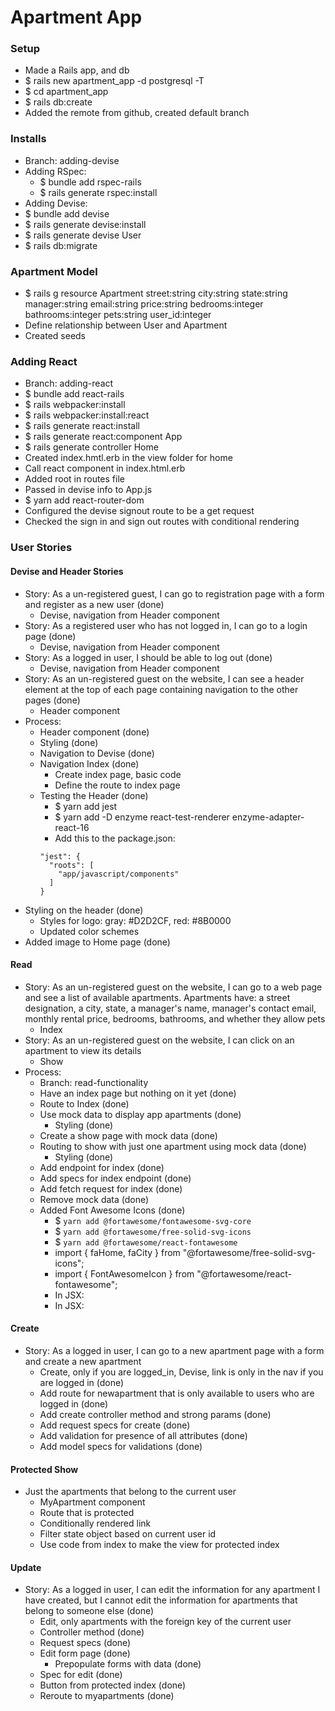 # Apartment App

### Setup
- Made a Rails app, and db
- $ rails new apartment_app -d postgresql -T
- $ cd apartment_app
- $ rails db:create
- Added the remote from github, created default branch

### Installs
- Branch: adding-devise
- Adding RSpec:
  - $ bundle add rspec-rails
  - $ rails generate rspec:install
- Adding Devise:
- $ bundle add devise
- $ rails generate devise:install
- $ rails generate devise User
- $ rails db:migrate

### Apartment Model
- $ rails g resource Apartment street:string city:string state:string manager:string email:string price:string bedrooms:integer bathrooms:integer pets:string user_id:integer
- Define relationship between User and Apartment
- Created seeds

### Adding React
- Branch: adding-react
- $ bundle add react-rails
- $ rails webpacker:install
- $ rails webpacker:install:react
- $ rails generate react:install
- $ rails generate react:component App
- $ rails generate controller Home
- Created index.hmtl.erb in the view folder for home
- Call react component in index.html.erb
- Added root in routes file
- Passed in devise info to App.js
- $ yarn add react-router-dom
- Configured the devise signout route to be a get request
- Checked the sign in and sign out routes with conditional rendering


### User Stories

#### Devise and Header Stories
- Story: As a un-registered guest, I can go to registration page with a form and register as a new user (done)
  - Devise, navigation from Header component
- Story: As a registered user who has not logged in, I can go to a login page (done)
  - Devise, navigation from Header component
- Story: As a logged in user, I should be able to log out (done)
  - Devise, navigation from Header component
- Story: As an un-registered guest on the website, I can see a header element at the top of each page containing navigation to the other pages (done)
  - Header component
- Process:
  - Header component (done)
  - Styling (done)
  - Navigation to Devise (done)
  - Navigation Index (done)
    - Create index page, basic code
    - Define the route to index page
  - Testing the Header (done)
    - $ yarn add jest
    - $ yarn add -D enzyme react-test-renderer enzyme-adapter-react-16
    - Add this to the package.json:
    ```
    "jest": {
      "roots": [
        "app/javascript/components"
      ]
    }
    ```
- Styling on the header (done)
  - Styles for logo: gray: #D2D2CF, red: #8B0000
  - Updated color schemes
- Added image to Home page (done)


#### Read
- Story: As an un-registered guest on the website, I can go to a web page and see a list of available apartments. Apartments have: a street designation, a city, state, a manager's name, manager's contact email, monthly rental price, bedrooms, bathrooms, and whether they allow pets
  - Index
- Story: As an un-registered guest on the website, I can click on an apartment to view its details
  - Show
- Process:
  - Branch: read-functionality
  - Have an index page but nothing on it yet (done)
  - Route to Index (done)
  - Use mock data to display app apartments (done)
    - Styling (done)
  - Create a show page with mock data (done)
  - Routing to show with just one apartment using mock data (done)
    - Styling (done)
  - Add endpoint for index (done)
  - Add specs for index endpoint (done)
  - Add fetch request for index (done)
  - Remove mock data (done)
  - Added Font Awesome Icons (done)
    - $ `yarn add @fortawesome/fontawesome-svg-core`
    - $ `yarn add @fortawesome/free-solid-svg-icons`
    - $ `yarn add @fortawesome/react-fontawesome`
    - import { faHome, faCity } from "@fortawesome/free-solid-svg-icons";
    - import { FontAwesomeIcon } from "@fortawesome/react-fontawesome";
    - In JSX: <FontAwesomeIcon icon={faHome} />
    - In JSX: <FontAwesomeIcon icon={faCity} />

#### Create
- Story: As a logged in user, I can go to a new apartment page with a form and create a new apartment
  - Create, only if you are logged_in, Devise, link is only in the nav if you are logged in (done)
  - Add route for newapartment that is only available to users who are logged in (done)
  - Add create controller method and strong params (done)
  - Add request specs for create (done)
  - Add validation for presence of all attributes (done)
  - Add model specs for validations (done)

#### Protected Show
- Just the apartments that belong to the current user
  - MyApartment component
  - Route that is protected
  - Conditionally rendered link
  - Filter state object based on current user id
  - Use code from index to make the view for protected index

#### Update
- Story: As a logged in user, I can edit the information for any apartment I have created, but I cannot edit the information for apartments that belong to someone else (done)
  - Edit, only apartments with the foreign key of the current user
  - Controller method (done)
  - Request specs (done)
  - Edit form page (done)
    - Prepopulate forms with data (done)
  - Spec for edit (done)
  - Button from protected index (done)
  - Reroute to myapartments (done)
